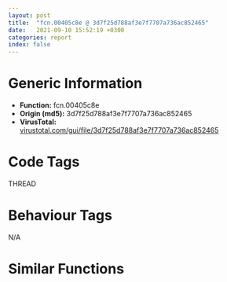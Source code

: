 ```yaml
---
layout: post
title:  "fcn.00405c8e @ 3d7f25d788af3e7f7707a736ac852465"
date:   2021-09-10 15:52:19 +0300
categories: report
index: false
---
```


# Generic Information
- **Function:** fcn.00405c8e
- **Origin (md5):** 3d7f25d788af3e7f7707a736ac852465
- **VirusTotal:** [virustotal.com/gui/file/3d7f25d788af3e7f7707a736ac852465][virustotal_ref]

# Code Tags
<span class="tag" id="THREAD">THREAD</span>


# Behaviour Tags
<span class="bhv-tag" id="na">N/A</span>

# Similar Functions
<script type="text/javascript" src="https://www.gstatic.com/charts/loader.js"></script>
<script type="text/javascript">

    google.charts.load('current', {'packages':['corechart']});
    google.charts.setOnLoadCallback(drawChart);

    function drawChart() {
    var data = new google.visualization.DataTable();
        data.addColumn('number', 'X');
        data.addColumn('number', 'Y');
        data.addColumn({type: 'string', role: 'tooltip', 'p': {'html': true}});
        data.addColumn({'type': 'string', 'role': 'style'});
        
        data.addRows([
    [-46.31105041503906, -24.784912109375, '<b><a href="/report/fcn.00405c8e@3d7f25d788af3e7f7707a736ac852465">fcn.00405c8e</a><br>@3d7f25d788af3e7f7707a736ac852465</b><br>push 4<br>mov eax, 0x44f470<br>call fcn.0044b470<br>mov esi, dword[0x477170]<br>xor edi, edi<br>mov dword[0x477fe8], edi<br>jmp 0x405cb8<br>mov eax, dword[esi]<br>cmp eax, edi<br>je 0x405cb5<br>push 1<br>call dword[eax+0x20]<br>add esi, 4<br>cmp esi, dword[0x477174]<br>jb 0x405caa<br>call dword[sym.imp.KERNEL32.dll_GetCurrentThreadId]<br>push 0xc<br>mov dword[0x477fec], eax<br>mov dword[0x477ff0], edi<br>mov dword[ebp-4], edi<br>call fcn.0041235d<br>pop ecx<br>cmp eax, edi<br>je 0x405cea<br>mov dword[eax], edi<br>mov dword[eax+4], edi<br>mov dword[eax+8], edi<br>jmp 0x405cec<br>xor eax, eax<br>mov dword[0x477ff0], eax<br>jmp 0x405cfb<br>cmp dword[0x477ff0], edi<br>jne 0x405d0a<br>mov eax, 0x8007000e<br>jmp 0x405d12<br>mov dword[0x477ff4], edi<br>xor eax, eax<br>call fcn.0044b515<br>ret <br><eoc> ', 'point { fill-color: #e0440e; }'],
[-22.88232421875, 56.94977569580078, '<b><a href="/report/fcn.004061e3@505be53c36227b94e2fcc406f247f6e5">fcn.004061e3</a><br>@505be53c36227b94e2fcc406f247f6e5</b><br>push 4<br>mov eax, 0x457b10<br>call fcn.00453b13<br>mov esi, dword[0x47f150]<br>xor edi, edi<br>mov dword[0x47ffc8], edi<br>jmp 0x40620d<br>mov eax, dword[esi]<br>cmp eax, edi<br>je 0x40620a<br>push 1<br>call dword[eax+0x20]<br>add esi, 4<br>cmp esi, dword[0x47f154]<br>jb 0x4061ff<br>call dword[sym.imp.KERNEL32.dll_GetCurrentThreadId]<br>push 0xc<br>mov dword[0x47ffcc], eax<br>mov dword[0x47ffd0], edi<br>mov dword[ebp-4], edi<br>call fcn.004126c3<br>pop ecx<br>cmp eax, edi<br>je 0x40623f<br>mov dword[eax], edi<br>mov dword[eax+4], edi<br>mov dword[eax+8], edi<br>jmp 0x406241<br>xor eax, eax<br>mov dword[0x47ffd0], eax<br>jmp 0x406250<br>cmp dword[0x47ffd0], edi<br>jne 0x40625f<br>mov eax, 0x8007000e<br>jmp 0x406267<br>mov dword[0x47ffd4], edi<br>xor eax, eax<br>call fcn.00453bb8<br>ret <br><eoc> ', 'null'],
[-96.70597839355469, 57.33573913574219, '<b><a href="/report/fcn.004061e3@c077742bdc6d4f2c0ca7d0e2a6a94acf">fcn.004061e3</a><br>@c077742bdc6d4f2c0ca7d0e2a6a94acf</b><br>push 4<br>mov eax, 0x457b10<br>call fcn.00453b13<br>mov esi, dword[0x47f150]<br>xor edi, edi<br>mov dword[0x47ffc8], edi<br>jmp 0x40620d<br>mov eax, dword[esi]<br>cmp eax, edi<br>je 0x40620a<br>push 1<br>call dword[eax+0x20]<br>add esi, 4<br>cmp esi, dword[0x47f154]<br>jb 0x4061ff<br>call dword[sym.imp.KERNEL32.dll_GetCurrentThreadId]<br>push 0xc<br>mov dword[0x47ffcc], eax<br>mov dword[0x47ffd0], edi<br>mov dword[ebp-4], edi<br>call fcn.004126c3<br>pop ecx<br>cmp eax, edi<br>je 0x40623f<br>mov dword[eax], edi<br>mov dword[eax+4], edi<br>mov dword[eax+8], edi<br>jmp 0x406241<br>xor eax, eax<br>mov dword[0x47ffd0], eax<br>jmp 0x406250<br>cmp dword[0x47ffd0], edi<br>jne 0x40625f<br>mov eax, 0x8007000e<br>jmp 0x406267<br>mov dword[0x47ffd4], edi<br>xor eax, eax<br>call fcn.00453bb8<br>ret <br><eoc> ', 'null'],
[14.090718269348145, -93.0866928100586, '<b><a href="/report/fcn.00405c8e@a314f14b11fc4f772a3e30c11b5cb1d4">fcn.00405c8e</a><br>@a314f14b11fc4f772a3e30c11b5cb1d4</b><br>push 4<br>mov eax, 0x44f470<br>call fcn.0044b470<br>mov esi, dword[0x477170]<br>xor edi, edi<br>mov dword[0x477fe8], edi<br>jmp 0x405cb8<br>mov eax, dword[esi]<br>cmp eax, edi<br>je 0x405cb5<br>push 1<br>call dword[eax+0x20]<br>add esi, 4<br>cmp esi, dword[0x477174]<br>jb 0x405caa<br>call dword[sym.imp.KERNEL32.dll_GetCurrentThreadId]<br>push 0xc<br>mov dword[0x477fec], eax<br>mov dword[0x477ff0], edi<br>mov dword[ebp-4], edi<br>call fcn.0041235d<br>pop ecx<br>cmp eax, edi<br>je 0x405cea<br>mov dword[eax], edi<br>mov dword[eax+4], edi<br>mov dword[eax+8], edi<br>jmp 0x405cec<br>xor eax, eax<br>mov dword[0x477ff0], eax<br>jmp 0x405cfb<br>cmp dword[0x477ff0], edi<br>jne 0x405d0a<br>mov eax, 0x8007000e<br>jmp 0x405d12<br>mov dword[0x477ff4], edi<br>xor eax, eax<br>call fcn.0044b515<br>ret <br><eoc> ', 'null'],
[-56.333431243896484, 97.15077209472656, '<b><a href="/report/fcn.00405c8e@e83552e81a6f265fd7baa50402d3d47d">fcn.00405c8e</a><br>@e83552e81a6f265fd7baa50402d3d47d</b><br>push 4<br>mov eax, 0x44f470<br>call fcn.0044b470<br>mov esi, dword[0x477170]<br>xor edi, edi<br>mov dword[0x477fe8], edi<br>jmp 0x405cb8<br>mov eax, dword[esi]<br>cmp eax, edi<br>je 0x405cb5<br>push 1<br>call dword[eax+0x20]<br>add esi, 4<br>cmp esi, dword[0x477174]<br>jb 0x405caa<br>call dword[sym.imp.KERNEL32.dll_GetCurrentThreadId]<br>push 0xc<br>mov dword[0x477fec], eax<br>mov dword[0x477ff0], edi<br>mov dword[ebp-4], edi<br>call fcn.0041235d<br>pop ecx<br>cmp eax, edi<br>je 0x405cea<br>mov dword[eax], edi<br>mov dword[eax+4], edi<br>mov dword[eax+8], edi<br>jmp 0x405cec<br>xor eax, eax<br>mov dword[0x477ff0], eax<br>jmp 0x405cfb<br>cmp dword[0x477ff0], edi<br>jne 0x405d0a<br>mov eax, 0x8007000e<br>jmp 0x405d12<br>mov dword[0x477ff4], edi<br>xor eax, eax<br>call fcn.0044b515<br>ret <br><eoc> ', 'null'],
[24.97150230407715, 45.53047180175781, '<b><a href="/report/fcn.00405c8e@b8b9cf6862b0d68d10750002e5baaf97">fcn.00405c8e</a><br>@b8b9cf6862b0d68d10750002e5baaf97</b><br>push 4<br>mov eax, 0x44f470<br>call fcn.0044b470<br>mov esi, dword[0x477170]<br>xor edi, edi<br>mov dword[0x477fe8], edi<br>jmp 0x405cb8<br>mov eax, dword[esi]<br>cmp eax, edi<br>je 0x405cb5<br>push 1<br>call dword[eax+0x20]<br>add esi, 4<br>cmp esi, dword[0x477174]<br>jb 0x405caa<br>call dword[sym.imp.KERNEL32.dll_GetCurrentThreadId]<br>push 0xc<br>mov dword[0x477fec], eax<br>mov dword[0x477ff0], edi<br>mov dword[ebp-4], edi<br>call fcn.0041235d<br>pop ecx<br>cmp eax, edi<br>je 0x405cea<br>mov dword[eax], edi<br>mov dword[eax+4], edi<br>mov dword[eax+8], edi<br>jmp 0x405cec<br>xor eax, eax<br>mov dword[0x477ff0], eax<br>jmp 0x405cfb<br>cmp dword[0x477ff0], edi<br>jne 0x405d0a<br>mov eax, 0x8007000e<br>jmp 0x405d12<br>mov dword[0x477ff4], edi<br>xor eax, eax<br>call fcn.0044b515<br>ret <br><eoc> ', 'null'],
[-39.42087936401367, -79.44519805908203, '<b><a href="/report/fcn.00405c8e@44a756939733df3681808b122b91651f">fcn.00405c8e</a><br>@44a756939733df3681808b122b91651f</b><br>push 4<br>mov eax, 0x44f470<br>call fcn.0044b470<br>mov esi, dword[0x477170]<br>xor edi, edi<br>mov dword[0x477fe8], edi<br>jmp 0x405cb8<br>mov eax, dword[esi]<br>cmp eax, edi<br>je 0x405cb5<br>push 1<br>call dword[eax+0x20]<br>add esi, 4<br>cmp esi, dword[0x477174]<br>jb 0x405caa<br>call dword[sym.imp.KERNEL32.dll_GetCurrentThreadId]<br>push 0xc<br>mov dword[0x477fec], eax<br>mov dword[0x477ff0], edi<br>mov dword[ebp-4], edi<br>call fcn.0041235d<br>pop ecx<br>cmp eax, edi<br>je 0x405cea<br>mov dword[eax], edi<br>mov dword[eax+4], edi<br>mov dword[eax+8], edi<br>jmp 0x405cec<br>xor eax, eax<br>mov dword[0x477ff0], eax<br>jmp 0x405cfb<br>cmp dword[0x477ff0], edi<br>jne 0x405d0a<br>mov eax, 0x8007000e<br>jmp 0x405d12<br>mov dword[0x477ff4], edi<br>xor eax, eax<br>call fcn.0044b515<br>ret <br><eoc> ', 'null'],
[1.93960440158844, 104.13491821289062, '<b><a href="/report/fcn.00405ce4@e16f74a2849182d98050864255e902f8">fcn.00405ce4</a><br>@e16f74a2849182d98050864255e902f8</b><br>push 4<br>mov eax, 0x450c1a<br>call fcn.0044cc23<br>mov esi, dword[0x478150]<br>xor edi, edi<br>mov dword[0x478fc8], edi<br>jmp 0x405d0e<br>mov eax, dword[esi]<br>cmp eax, edi<br>je 0x405d0b<br>push 1<br>call dword[eax+0x20]<br>add esi, 4<br>cmp esi, dword[0x478154]<br>jb 0x405d00<br>call dword[sym.imp.KERNEL32.dll_GetCurrentThreadId]<br>push 0xc<br>mov dword[0x478fcc], eax<br>mov dword[0x478fd0], edi<br>mov dword[ebp-4], edi<br>call fcn.004124f7<br>pop ecx<br>cmp eax, edi<br>je 0x405d40<br>mov dword[eax], edi<br>mov dword[eax+4], edi<br>mov dword[eax+8], edi<br>jmp 0x405d42<br>xor eax, eax<br>mov dword[0x478fd0], eax<br>jmp 0x405d51<br>cmp dword[0x478fd0], edi<br>jne 0x405d60<br>mov eax, 0x8007000e<br>jmp 0x405d68<br>mov dword[0x478fd4], edi<br>xor eax, eax<br>call fcn.0044ccc8<br>ret <br><eoc> ', 'null'],
[79.53780364990234, 37.78511047363281, '<b><a href="/report/fcn.004061e3@96a869ae624ddb4834a1d5a829f85469">fcn.004061e3</a><br>@96a869ae624ddb4834a1d5a829f85469</b><br>push 4<br>mov eax, 0x457b10<br>call fcn.00453b13<br>mov esi, dword[0x47f150]<br>xor edi, edi<br>mov dword[0x47ffc8], edi<br>jmp 0x40620d<br>mov eax, dword[esi]<br>cmp eax, edi<br>je 0x40620a<br>push 1<br>call dword[eax+0x20]<br>add esi, 4<br>cmp esi, dword[0x47f154]<br>jb 0x4061ff<br>call dword[sym.imp.KERNEL32.dll_GetCurrentThreadId]<br>push 0xc<br>mov dword[0x47ffcc], eax<br>mov dword[0x47ffd0], edi<br>mov dword[ebp-4], edi<br>call fcn.004126c3<br>pop ecx<br>cmp eax, edi<br>je 0x40623f<br>mov dword[eax], edi<br>mov dword[eax+4], edi<br>mov dword[eax+8], edi<br>jmp 0x406241<br>xor eax, eax<br>mov dword[0x47ffd0], eax<br>jmp 0x406250<br>cmp dword[0x47ffd0], edi<br>jne 0x40625f<br>mov eax, 0x8007000e<br>jmp 0x406267<br>mov dword[0x47ffd4], edi<br>xor eax, eax<br>call fcn.00453bb8<br>ret <br><eoc> ', 'null'],
[39.20289611816406, -3.3995559215545654, '<b><a href="/report/fcn.00405c8e@e3d061f479f25b8f541d0905c967999c">fcn.00405c8e</a><br>@e3d061f479f25b8f541d0905c967999c</b><br>push 4<br>mov eax, 0x44f470<br>call fcn.0044b470<br>mov esi, dword[0x477170]<br>xor edi, edi<br>mov dword[0x477fe8], edi<br>jmp 0x405cb8<br>mov eax, dword[esi]<br>cmp eax, edi<br>je 0x405cb5<br>push 1<br>call dword[eax+0x20]<br>add esi, 4<br>cmp esi, dword[0x477174]<br>jb 0x405caa<br>call dword[sym.imp.KERNEL32.dll_GetCurrentThreadId]<br>push 0xc<br>mov dword[0x477fec], eax<br>mov dword[0x477ff0], edi<br>mov dword[ebp-4], edi<br>call fcn.0041235d<br>pop ecx<br>cmp eax, edi<br>je 0x405cea<br>mov dword[eax], edi<br>mov dword[eax+4], edi<br>mov dword[eax+8], edi<br>jmp 0x405cec<br>xor eax, eax<br>mov dword[0x477ff0], eax<br>jmp 0x405cfb<br>cmp dword[0x477ff0], edi<br>jne 0x405d0a<br>mov eax, 0x8007000e<br>jmp 0x405d12<br>mov dword[0x477ff4], edi<br>xor eax, eax<br>call fcn.0044b515<br>ret <br><eoc> ', 'null'],
[55.687103271484375, 88.35060119628906, '<b><a href="/report/fcn.00405c8e@9571c7458fae91969aaed3955e433f49">fcn.00405c8e</a><br>@9571c7458fae91969aaed3955e433f49</b><br>push 4<br>mov eax, 0x44f470<br>call fcn.0044b470<br>mov esi, dword[0x477170]<br>xor edi, edi<br>mov dword[0x477fe8], edi<br>jmp 0x405cb8<br>mov eax, dword[esi]<br>cmp eax, edi<br>je 0x405cb5<br>push 1<br>call dword[eax+0x20]<br>add esi, 4<br>cmp esi, dword[0x477174]<br>jb 0x405caa<br>call dword[sym.imp.KERNEL32.dll_GetCurrentThreadId]<br>push 0xc<br>mov dword[0x477fec], eax<br>mov dword[0x477ff0], edi<br>mov dword[ebp-4], edi<br>call fcn.0041235d<br>pop ecx<br>cmp eax, edi<br>je 0x405cea<br>mov dword[eax], edi<br>mov dword[eax+4], edi<br>mov dword[eax+8], edi<br>jmp 0x405cec<br>xor eax, eax<br>mov dword[0x477ff0], eax<br>jmp 0x405cfb<br>cmp dword[0x477ff0], edi<br>jne 0x405d0a<br>mov eax, 0x8007000e<br>jmp 0x405d12<br>mov dword[0x477ff4], edi<br>xor eax, eax<br>call fcn.0044b515<br>ret <br><eoc> ', 'null'],
[92.42436218261719, -15.917027473449707, '<b><a href="/report/fcn.00405c8e@7307643b343733b7fbd7b4b4fb482515">fcn.00405c8e</a><br>@7307643b343733b7fbd7b4b4fb482515</b><br>push 4<br>mov eax, 0x44f470<br>call fcn.0044b470<br>mov esi, dword[0x477170]<br>xor edi, edi<br>mov dword[0x477fe8], edi<br>jmp 0x405cb8<br>mov eax, dword[esi]<br>cmp eax, edi<br>je 0x405cb5<br>push 1<br>call dword[eax+0x20]<br>add esi, 4<br>cmp esi, dword[0x477174]<br>jb 0x405caa<br>call dword[sym.imp.KERNEL32.dll_GetCurrentThreadId]<br>push 0xc<br>mov dword[0x477fec], eax<br>mov dword[0x477ff0], edi<br>mov dword[ebp-4], edi<br>call fcn.0041235d<br>pop ecx<br>cmp eax, edi<br>je 0x405cea<br>mov dword[eax], edi<br>mov dword[eax+4], edi<br>mov dword[eax+8], edi<br>jmp 0x405cec<br>xor eax, eax<br>mov dword[0x477ff0], eax<br>jmp 0x405cfb<br>cmp dword[0x477ff0], edi<br>jne 0x405d0a<br>mov eax, 0x8007000e<br>jmp 0x405d12<br>mov dword[0x477ff4], edi<br>xor eax, eax<br>call fcn.0044b515<br>ret <br><eoc> ', 'null'],
[2.3975167274475098, -39.690147399902344, '<b><a href="/report/fcn.00406513@20a93604f17ee6f3c2aa7b1f7a497fcf">fcn.00406513</a><br>@20a93604f17ee6f3c2aa7b1f7a497fcf</b><br>push 4<br>mov eax, 0x45caca<br>call fcn.00458ad4<br>mov esi, dword[0x484190]<br>xor edi, edi<br>mov dword[0x485008], edi<br>jmp 0x40653d<br>mov eax, dword[esi]<br>cmp eax, edi<br>je 0x40653a<br>push 1<br>call dword[eax+0x20]<br>add esi, 4<br>cmp esi, dword[0x484194]<br>jb 0x40652f<br>call dword[sym.imp.KERNEL32.dll_GetCurrentThreadId]<br>push 0xc<br>mov dword[0x48500c], eax<br>mov dword[0x485010], edi<br>mov dword[ebp-4], edi<br>call fcn.00413053<br>pop ecx<br>cmp eax, edi<br>je 0x40656f<br>mov dword[eax], edi<br>mov dword[eax+4], edi<br>mov dword[eax+8], edi<br>jmp 0x406571<br>xor eax, eax<br>mov dword[0x485010], eax<br>jmp 0x406580<br>cmp dword[0x485010], edi<br>jne 0x40658f<br>mov eax, 0x8007000e<br>jmp 0x406597<br>mov dword[0x485014], edi<br>xor eax, eax<br>call fcn.00458b79<br>ret <br><eoc> ', 'null'],
[-8.80499267578125, 8.486913681030273, '<b><a href="/report/fcn.00406f39@f5b8476c36459986b226c45654aeb016">fcn.00406f39</a><br>@f5b8476c36459986b226c45654aeb016</b><br>push 4<br>mov eax, 0x458e80<br>call fcn.00454e7a<br>mov esi, dword[0x4801b0]<br>xor edi, edi<br>mov dword[0x481028], edi<br>jmp 0x406f63<br>mov eax, dword[esi]<br>cmp eax, edi<br>je 0x406f60<br>push 1<br>call dword[eax+0x20]<br>add esi, 4<br>cmp esi, dword[0x4801b4]<br>jb 0x406f55<br>call dword[sym.imp.KERNEL32.dll_GetCurrentThreadId]<br>push 0xc<br>mov dword[0x48102c], eax<br>mov dword[0x481030], edi<br>mov dword[ebp-4], edi<br>call fcn.004139eb<br>pop ecx<br>cmp eax, edi<br>je 0x406f95<br>mov dword[eax], edi<br>mov dword[eax+4], edi<br>mov dword[eax+8], edi<br>jmp 0x406f97<br>xor eax, eax<br>mov dword[0x481030], eax<br>jmp 0x406fa6<br>cmp dword[0x481030], edi<br>jne 0x406fb5<br>mov eax, 0x8007000e<br>jmp 0x406fbd<br>mov dword[0x481034], edi<br>xor eax, eax<br>call fcn.00454f1f<br>ret <br><eoc> ', 'null'],
[55.53493118286133, -56.806785583496094, '<b><a href="/report/fcn.00405c8e@c6d5547a6b11db0106596d8a93b709be">fcn.00405c8e</a><br>@c6d5547a6b11db0106596d8a93b709be</b><br>push 4<br>mov eax, 0x44f470<br>call fcn.0044b470<br>mov esi, dword[0x477170]<br>xor edi, edi<br>mov dword[0x477fe8], edi<br>jmp 0x405cb8<br>mov eax, dword[esi]<br>cmp eax, edi<br>je 0x405cb5<br>push 1<br>call dword[eax+0x20]<br>add esi, 4<br>cmp esi, dword[0x477174]<br>jb 0x405caa<br>call dword[sym.imp.KERNEL32.dll_GetCurrentThreadId]<br>push 0xc<br>mov dword[0x477fec], eax<br>mov dword[0x477ff0], edi<br>mov dword[ebp-4], edi<br>call fcn.0041235d<br>pop ecx<br>cmp eax, edi<br>je 0x405cea<br>mov dword[eax], edi<br>mov dword[eax+4], edi<br>mov dword[eax+8], edi<br>jmp 0x405cec<br>xor eax, eax<br>mov dword[0x477ff0], eax<br>jmp 0x405cfb<br>cmp dword[0x477ff0], edi<br>jne 0x405d0a<br>mov eax, 0x8007000e<br>jmp 0x405d12<br>mov dword[0x477ff4], edi<br>xor eax, eax<br>call fcn.0044b515<br>ret <br><eoc> ', 'null'],
[-89.61529541015625, -54.783775329589844, '<b><a href="/report/fcn.00405c8e@3aa98225e51cbcae2d334c8b6b4ed9fd">fcn.00405c8e</a><br>@3aa98225e51cbcae2d334c8b6b4ed9fd</b><br>push 4<br>mov eax, 0x44f470<br>call fcn.0044b470<br>mov esi, dword[0x477170]<br>xor edi, edi<br>mov dword[0x477fe8], edi<br>jmp 0x405cb8<br>mov eax, dword[esi]<br>cmp eax, edi<br>je 0x405cb5<br>push 1<br>call dword[eax+0x20]<br>add esi, 4<br>cmp esi, dword[0x477174]<br>jb 0x405caa<br>call dword[sym.imp.KERNEL32.dll_GetCurrentThreadId]<br>push 0xc<br>mov dword[0x477fec], eax<br>mov dword[0x477ff0], edi<br>mov dword[ebp-4], edi<br>call fcn.0041235d<br>pop ecx<br>cmp eax, edi<br>je 0x405cea<br>mov dword[eax], edi<br>mov dword[eax+4], edi<br>mov dword[eax+8], edi<br>jmp 0x405cec<br>xor eax, eax<br>mov dword[0x477ff0], eax<br>jmp 0x405cfb<br>cmp dword[0x477ff0], edi<br>jne 0x405d0a<br>mov eax, 0x8007000e<br>jmp 0x405d12<br>mov dword[0x477ff4], edi<br>xor eax, eax<br>call fcn.0044b515<br>ret <br><eoc> ', 'null'],
[-57.0870361328125, 23.194814682006836, '<b><a href="/report/fcn.00405c8e@6e426bd8e348fab7a17ba317fb0f2d87">fcn.00405c8e</a><br>@6e426bd8e348fab7a17ba317fb0f2d87</b><br>push 4<br>mov eax, 0x44f470<br>call fcn.0044b470<br>mov esi, dword[0x477170]<br>xor edi, edi<br>mov dword[0x477fe8], edi<br>jmp 0x405cb8<br>mov eax, dword[esi]<br>cmp eax, edi<br>je 0x405cb5<br>push 1<br>call dword[eax+0x20]<br>add esi, 4<br>cmp esi, dword[0x477174]<br>jb 0x405caa<br>call dword[sym.imp.KERNEL32.dll_GetCurrentThreadId]<br>push 0xc<br>mov dword[0x477fec], eax<br>mov dword[0x477ff0], edi<br>mov dword[ebp-4], edi<br>call fcn.0041235d<br>pop ecx<br>cmp eax, edi<br>je 0x405cea<br>mov dword[eax], edi<br>mov dword[eax+4], edi<br>mov dword[eax+8], edi<br>jmp 0x405cec<br>xor eax, eax<br>mov dword[0x477ff0], eax<br>jmp 0x405cfb<br>cmp dword[0x477ff0], edi<br>jne 0x405d0a<br>mov eax, 0x8007000e<br>jmp 0x405d12<br>mov dword[0x477ff4], edi<br>xor eax, eax<br>call fcn.0044b515<br>ret <br><eoc> ', 'null'],
[-104.65650939941406, -0.8289986848831177, '<b><a href="/report/fcn.00405c8e@146b14fc12cf789043a79d4f548a23bf">fcn.00405c8e</a><br>@146b14fc12cf789043a79d4f548a23bf</b><br>push 4<br>mov eax, 0x44f470<br>call fcn.0044b470<br>mov esi, dword[0x477170]<br>xor edi, edi<br>mov dword[0x477fe8], edi<br>jmp 0x405cb8<br>mov eax, dword[esi]<br>cmp eax, edi<br>je 0x405cb5<br>push 1<br>call dword[eax+0x20]<br>add esi, 4<br>cmp esi, dword[0x477174]<br>jb 0x405caa<br>call dword[sym.imp.KERNEL32.dll_GetCurrentThreadId]<br>push 0xc<br>mov dword[0x477fec], eax<br>mov dword[0x477ff0], edi<br>mov dword[ebp-4], edi<br>call fcn.0041235d<br>pop ecx<br>cmp eax, edi<br>je 0x405cea<br>mov dword[eax], edi<br>mov dword[eax+4], edi<br>mov dword[eax+8], edi<br>jmp 0x405cec<br>xor eax, eax<br>mov dword[0x477ff0], eax<br>jmp 0x405cfb<br>cmp dword[0x477ff0], edi<br>jne 0x405d0a<br>mov eax, 0x8007000e<br>jmp 0x405d12<br>mov dword[0x477ff4], edi<br>xor eax, eax<br>call fcn.0044b515<br>ret <br><eoc> ', 'null'],

        ]);

    var options = {
        title: 'Similarity Plot',
        legend: 'none',
        colors: ['#dedbd9', '#e6693e', '#ec8f6e', '#f3b49f', '#f6c7b6'],
        tooltip: {isHtml: true, trigger: 'both'},
        explorer: {
        actions: ["dragToZoom", "rightClickToReset"],
        },
        chartArea: {
        width: '80%',
        height: '80%'
        },
        width: '100%',
        height: '100%'
    };

    var chart = new google.visualization.ScatterChart(document.getElementById('chart_div'));

    chart.draw(data, options);
    }
    
</script>


<div id="chart_div" style="width: 100%px; height: 100%;"></div>

# Disassembled Code
{% highlight nasm %}

push 4
mov eax, 0x44f470
call fcn.0044b470
mov esi, dword[0x477170]
xor edi, edi
mov dword[0x477fe8], edi
jmp 0x405cb8
mov eax, dword[esi]
cmp eax, edi
je 0x405cb5
push 1
call dword[eax+0x20]
add esi, 4
cmp esi, dword[0x477174]
jb 0x405caa
call dword[sym.imp.KERNEL32.dll_GetCurrentThreadId]
push 0xc
mov dword[0x477fec], eax
mov dword[0x477ff0], edi
mov dword[ebp-4], edi
call fcn.0041235d
pop ecx
cmp eax, edi
je 0x405cea
mov dword[eax], edi
mov dword[eax+4], edi
mov dword[eax+8], edi
jmp 0x405cec
xor eax, eax
mov dword[0x477ff0], eax
jmp 0x405cfb
cmp dword[0x477ff0], edi
jne 0x405d0a
mov eax, 0x8007000e
jmp 0x405d12
mov dword[0x477ff4], edi
xor eax, eax
call fcn.0044b515
ret

{% endhighlight %}

[virustotal_ref]: https://www.virustotal.com/gui/file/3d7f25d788af3e7f7707a736ac852465